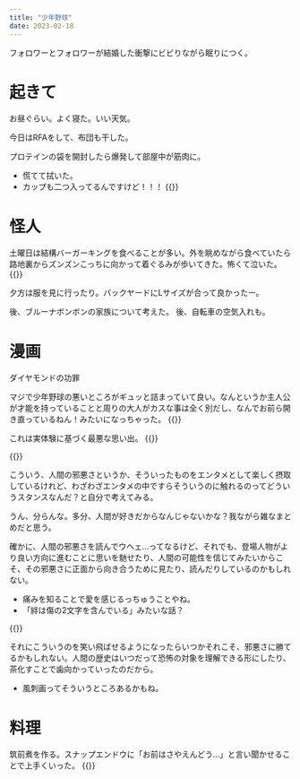 ```yaml
---
title: "少年野球"
date: 2023-02-18
---
```


フォロワーとフォロワーが結婚した衝撃にビビりながら眠りにつく。
# 起きて
お昼ぐらい。よく寝た。いい天気。

今日はRFAをして、布団も干した。

プロテインの袋を開封したら爆発して部屋中が筋肉に。
- 慌てて拭いた。
- カップも二つ入ってるんですけど！！！
{{<tweet user="dango_bot" id="1626965041718362113">}}


# 怪人
土曜日は結構バーガーキングを食べることが多い。外を眺めながら食べていたら路地裏からズンズンこっちに向かって着ぐるみが歩いてきた。怖くて泣いた。
{{<tweet user="dango_bot" id="1626844201752354816">}}

夕方は服を見に行ったり。バックヤードにLサイズが合って良かったー。

後、ブルーナボンボンの家族について考えた。
後、自転車の空気入れも。
# 漫画
ダイヤモンドの功罪

マジで少年野球の悪いところがギュッと詰まっていて良い。なんというか主人公が才能を持っていることと周りの大人がカスな事は全く別だし、なんでお前ら開き直っているねん！みたいになっちゃった。
{{<tweet user="dango_bot" id="1623668473942642695">}}

これは実体験に基づく最悪な思い出。
{{<tweet user="dango_bot" id="1626800078362120192">}}

{{<tweet user="dango_bot" id="1626801047456063488">}}

こういう、人間の邪悪さというか、そういったものをエンタメとして楽しく摂取しているけれど、わざわざエンタメの中ですらそういうのに触れるのってどういうスタンスなんだ？と自分で考えてみる。

うん、分らんな。多分、人間が好きだからなんじゃないかな？我ながら雑なまとめだと思う。

確かに、人間の邪悪さを読んでウヘェ...ってなるけど、それでも、登場人物がより良い方向に進むことに思いを馳せたり、人間の可能性を信じてみたいからこそ、その邪悪さに正面から向き合うために見たり、読んだりしているのかもしれない。
- 痛みを知ることで愛を感じるっちゅうことやね。
- 「絆は傷の2文字を含んでいる」みたいな話？

{{<youtube KzhXPukmyhQ>}}

それにこういうのを笑い飛ばせるようになったらいつかそれこそ、邪悪さに勝てるかもしれない。人間の歴史はいつだって恐怖の対象を理解できる形にしたり、茶化すことで歯向かっていったのだから。
- 風刺画ってそういうところあるかもね。

# 料理
筑前煮を作る。スナップエンドウに「お前はさやえんどう...」と言い聞かせることで上手くいった。
{{<tweet user="dango_bot" id="1626918251103158276">}}